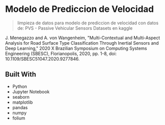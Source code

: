 <a name="readme-top"></a>

# Modelo de Prediccion de Velocidad

> limpieza de datos para modelo de prediccion de velocidad con datos de: PVS - Passive Vehicular Sensors Datasets en kaggle

J. Menegazzo and A. von Wangenheim, "Multi-Contextual and Multi-Aspect Analysis for Road Surface Type Classification Through Inertial Sensors and Deep Learning," 2020 X Brazilian Symposium on Computing Systems Engineering (SBESC), Florianopolis, 2020, pp. 1-8, doi: 10.1109/SBESC51047.2020.9277846.
 

## Built With

- Python
- Jupyter Notebook
- seaborn
- matplotlib
- pandas
- numpy
- folium
